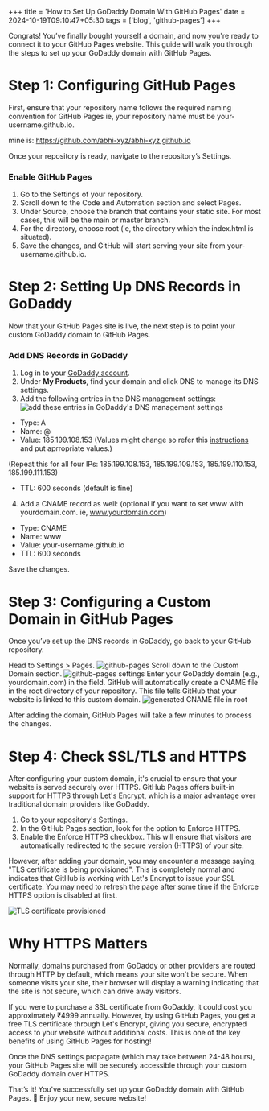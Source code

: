 +++
title = 'How to Set Up GoDaddy Domain With GitHub Pages'
date = 2024-10-19T09:10:47+05:30
tags = ['blog', 'github-pages']
+++

Congrats! You’ve finally bought yourself a domain, and now you're ready to connect it to your GitHub Pages website. This guide will walk you through the steps to set up your GoDaddy domain with GitHub Pages.

# Step 1: Configuring GitHub Pages

First, ensure that your repository name follows the required naming convention for GitHub Pages
ie, your repository name must be your-username.github.io.

mine is: https://github.com/abhi-xyz/abhi-xyz.github.io

Once your repository is ready, navigate to the repository’s Settings.

### Enable GitHub Pages

1. Go to the Settings of your repository.
2. Scroll down to the Code and Automation section and select Pages.
3. Under Source, choose the branch that contains your static site. For most cases, this will be the main or master branch.
4. For the directory, choose root (ie, the directory which the index.html is situated).
5. Save the changes, and GitHub will start serving your site from your-username.github.io.

# Step 2: Setting Up DNS Records in GoDaddy

Now that your GitHub Pages site is live, the next step is to point your custom GoDaddy domain to GitHub Pages.

### Add DNS Records in GoDaddy

1. Log in to your [GoDaddy account](https://www.godaddy.com/).
2. Under **My Products**, find your domain and click DNS to manage its DNS settings.
3. Add the following entries in the DNS management settings:
![add these entries in GoDaddy's DNS management settings](images/01-godaddy-dns-management.avif)

* Type: A
* Name: @
* Value: 185.199.108.153 (Values might change so refer this [instructions](https://docs.github.com/en/pages/configuring-a-custom-domain-for-your-github-pages-site/managing-a-custom-domain-for-your-github-pages-site#configuring-an-apex-domain) and put aprropriate values.)

(Repeat this for all four IPs: 185.199.108.153, 185.199.109.153, 185.199.110.153, 185.199.111.153)

  * TTL: 600 seconds (default is fine)


  4. Add a CNAME record as well: (optional if you want to set www with yourdomain.com. ie, www.yourdomain.com)

  * Type: CNAME
  * Name: www
  * Value: your-username.github.io
  * TTL: 600 seconds

  Save the changes.


# Step 3: Configuring a Custom Domain in GitHub Pages

  Once you’ve set up the DNS records in GoDaddy, go back to your GitHub repository.

  Head to Settings > Pages.
![github-pages](images/01-github-pages.avif)
  Scroll down to the Custom Domain section.
![github-pages settings](images/01-github-pages-settings.avif)
  Enter your GoDaddy domain (e.g., yourdomain.com) in the field.
  GitHub will automatically create a CNAME file in the root directory of your repository. This file tells GitHub that your website is linked to this custom domain.
![generated CNAME file in root](images/01-docs-folder.avif)


  After adding the domain, GitHub Pages will take a few minutes to process the changes.

# Step 4: Check SSL/TLS and HTTPS

  After configuring your custom domain, it's crucial to ensure that your website is served securely over HTTPS. GitHub Pages offers built-in support for HTTPS through Let's Encrypt, which is a major advantage over traditional domain providers like GoDaddy.

  1. Go to your repository's Settings.
  2. In the GitHub Pages section, look for the option to Enforce HTTPS.
  3. Enable the Enforce HTTPS checkbox. This will ensure that visitors are automatically redirected to the secure version (HTTPS) of your site.

  However, after adding your domain, you may encounter a message saying, "TLS certificate is being provisioned". This is completely normal and indicates that GitHub is working with Let's Encrypt to issue your SSL certificate. You may need to refresh the page after some time if the Enforce HTTPS option is disabled at first.
  
  ![TLS certificate provisioned](images/tls_provisioned.avif)

# Why HTTPS Matters

  Normally, domains purchased from GoDaddy or other providers are routed through HTTP by default, which means your site won't be secure. When someone visits your site, their browser will display a warning indicating that the site is not secure, which can drive away visitors.

  If you were to purchase a SSL certificate from GoDaddy, it could cost you approximately ₹4999 annually. However, by using GitHub Pages, you get a free TLS certificate through Let's Encrypt, giving you secure, encrypted access to your website without additional costs. This is one of the key benefits of using GitHub Pages for hosting!

  Once the DNS settings propagate (which may take between 24-48 hours), your GitHub Pages site will be securely accessible through your custom GoDaddy domain over HTTPS.

  That’s it! You've successfully set up your GoDaddy domain with GitHub Pages. 🎉 Enjoy your new, secure website!

